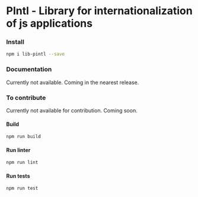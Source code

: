 # PIntl - Library for internationalization of js applications

### Install
```bash
npm i lib-pintl --save
```

### Documentation
Currently not available. Coming in the nearest release.


### To contribute
Currently not available for contribution. Coming soon.

#### Build
```bash
npm run build
```

#### Run linter
```bash
npm run lint
```

#### Run tests
```bash
npm run test
```
